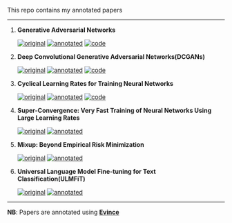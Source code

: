 This repo contains my annotated papers


--------------------------------------------------------------
1. **Generative Adversarial Networks**

    [![original](https://img.shields.io/badge/original-paper-brightgreen)](https://arxiv.org/abs/1406.2661)  [![annotated](https://img.shields.io/badge/annotated-paper-blue)](https://github.com/bipinKrishnan/anotated_papers/raw/main/vanilla_gan.pdf)  [![code](https://img.shields.io/badge/code-PyTorch-ff69b4)](https://github.com/bipinKrishnan/Paper2Code_vanillaGAN)
    
2. **Deep Convolutional Generative Adversarial Networks(DCGANs)**

    [![original](https://img.shields.io/badge/original-paper-brightgreen)](https://arxiv.org/abs/1511.06434)  [![annotated](https://img.shields.io/badge/annotated-paper-blue)](https://github.com/bipinKrishnan/anotated_papers/raw/main/dcgan.pdf)  [![code](https://img.shields.io/badge/code-PyTorch-ff69b4)](https://github.com/bipinKrishnan/Paper2code_DCGAN)
    
3. **Cyclical Learning Rates for Training Neural Networks**

    [![original](https://img.shields.io/badge/original-paper-brightgreen)](https://arxiv.org/abs/1506.01186)  [![annotated](https://img.shields.io/badge/annotated-paper-blue)](https://github.com/bipinKrishnan/anotated_papers/raw/main/cyclical_lr.pdf)  [![code](https://img.shields.io/badge/code-PyTorch-ff69b4)](https://github.com/bipinKrishnan/fastai_course/blob/master/cyclicLR_scratch.ipynb)
    
    
4. **Super-Convergence: Very Fast Training of Neural Networks Using Large Learning Rates**

    [![original](https://img.shields.io/badge/original-paper-brightgreen)](https://arxiv.org/abs/1708.07120)  [![annotated](https://img.shields.io/badge/annotated-paper-blue)](https://github.com/bipinKrishnan/anotated_papers/raw/main/super_conv.pdf)  
    
5. **Mixup: Beyond Empirical Risk Minimization**

    [![original](https://img.shields.io/badge/original-paper-brightgreen)](https://arxiv.org/abs/1710.09412)  [![annotated](https://img.shields.io/badge/annotated-paper-blue)](https://github.com/bipinKrishnan/anotated_papers/raw/main/mix_up.pdf)
    
6. **Universal Language Model Fine-tuning for Text Classification(ULMFiT)**

    [![original](https://img.shields.io/badge/original-paper-brightgreen)](https://arxiv.org/abs/1801.06146)  [![annotated](https://img.shields.io/badge/annotated-paper-blue)](https://github.com/bipinKrishnan/anotated_papers/raw/main/ULMFiT.pdf)
    
-----------------------------------------------
    
**NB**: Papers are annotated using [**Evince**](https://wiki.gnome.org/Apps/Evince)
